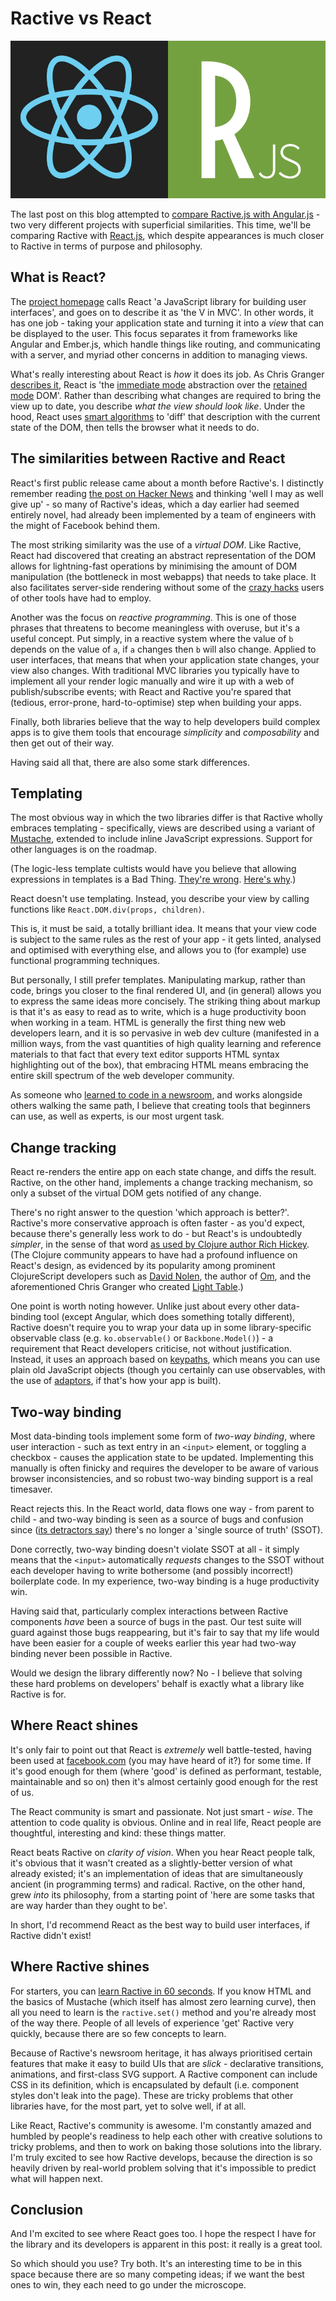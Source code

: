 # Ractive vs React

![react-v-ractive](../img/react-v-ractive.png)

The last post on this blog attempted to [compare Ractive.js with Angular.js](ractive-vs-angular.md) - two very different projects with superficial similarities. This time, we'll be comparing Ractive with [React.js](http://facebook.github.io/react), which despite appearances is much closer to Ractive in terms of purpose and philosophy.

<!-- break -->


## What is React?

The [project homepage](http://facebook.github.io/react) calls React 'a JavaScript library for building user interfaces', and goes on to describe it as 'the V in MVC'. In other words, it has one job - taking your application state and turning it into a *view* that can be displayed to the user. This focus separates it from frameworks like Angular and Ember.js, which handle things like routing, and communicating with a server, and myriad other concerns in addition to managing views.

What's really interesting about React is *how* it does its job. As Chris Granger [describes it](https://twitter.com/ibdknox/status/413363120862535680), React is 'the [immediate mode](http://en.wikipedia.org/wiki/Immediate_mode) abstraction over the [retained mode](http://en.wikipedia.org/wiki/Retained_mode) DOM'. Rather than describing what changes are required to bring the view up to date, you describe *what the view should look like*. Under the hood, React uses [smart algorithms](http://calendar.perfplanet.com/2013/diff/) to 'diff' that description with the current state of the DOM, then tells the browser what it needs to do.


## The similarities between Ractive and React

React's first public release came about a month before Ractive's. I distinctly remember reading [the post on Hacker News](https://news.ycombinator.com/item?id=5789055) and thinking 'well I may as well give up' - so many of Ractive's ideas, which a day earlier had seemed entirely novel, had already been implemented by a team of engineers with the might of Facebook behind them.

The most striking similarity was the use of a *virtual DOM*. Like Ractive, React had discovered that creating an abstract representation of the DOM allows for lightning-fast operations by minimising the amount of DOM manipulation (the bottleneck in most webapps) that needs to take place. It also facilitates server-side rendering without some of the [crazy hacks](http://www.yearofmoo.com/2012/11/angularjs-and-seo.html) users of other tools have had to employ.

Another was the focus on *reactive programming*. This is one of those phrases that threatens to become meaningless with overuse, but it's a useful concept. Put simply, in a reactive system where the value of `b` depends on the value of `a`, if `a` changes then `b` will also change. Applied to user interfaces, that means that when your application state changes, your view also changes. With traditional MVC libraries you typically have to implement all your render logic manually and wire it up with a web of publish/subscribe events; with React and Ractive you're spared that (tedious, error-prone, hard-to-optimise) step when building your apps.

Finally, both libraries believe that the way to help developers build complex apps is to give them tools that encourage *simplicity* and *composability* and then get out of their way.

Having said all that, there are also some stark differences.


## Templating

The most obvious way in which the two libraries differ is that Ractive wholly embraces templating - specifically, views are described using a variant of [Mustache](http://mustache.github.io/), extended to include inline JavaScript expressions. Support for other languages is on the roadmap.

(The logic-less template cultists would have you believe that allowing expressions in templates is a Bad Thing. [They're wrong](http://www.boronine.com/2012/09/07/Cult-Of-Logic-less-Templates/). [Here's why](ractive-js-expressions-and-the-new-wave-of-reactive-programming.md).)

React doesn't use templating. Instead, you describe your view by calling functions like `React.DOM.div(props, children)`.

This is, it must be said, a totally brilliant idea. It means that your view code is subject to the same rules as the rest of your app - it gets linted, analysed and optimised with everything else, and allows you to (for example) use functional programming techniques.

But personally, I still prefer templates. Manipulating markup, rather than code, brings you closer to the final rendered UI, and (in general) allows you to express the same ideas more concisely. The striking thing about markup is that it's as easy to read as to write, which is a huge productivity boon when working in a team. HTML is generally the first thing new web developers learn, and it is so pervasive in web dev culture (manifested in a million ways, from the vast quantities of high quality learning and reference materials to that fact that every text editor supports HTML syntax highlighting out of the box), that embracing HTML means embracing the entire skill spectrum of the web developer community.

As someone who [learned to code in a newsroom](the-origins-of-ractive.md), and works alongside others walking the same path, I believe that creating tools that beginners can use, as well as experts, is our most urgent task.


## Change tracking

React re-renders the entire app on each state change, and diffs the result. Ractive, on the other hand, implements a change tracking mechanism, so only a subset of the virtual DOM gets notified of any change.

There's no right answer to the question 'which approach is better?'. Ractive's more conservative approach is often faster - as you'd expect, because there's generally less work to do - but React's is undoubtedly *simpler*, in the sense of that word [as used by Clojure author Rich Hickey](http://www.infoq.com/presentations/Simple-Made-Easy). (The Clojure community appears to have had a profound influence on React's design, as evidenced by its popularity among prominent ClojureScript developers such as [David Nolen](https://twitter.com/swannodette), the author of [Om](https://github.com/swannodette/om), and the aforementioned Chris Granger who created [Light Table](http://www.lighttable.com/).)

One point is worth noting however. Unlike just about every other data-binding tool (except Angular, which does something totally different), Ractive doesn't require you to wrap your data up in some library-specific observable class (e.g. `ko.observable()` or `Backbone.Model()`) - a requirement that React developers criticise, not without justification. Instead, it uses an approach based on [keypaths](../concepts/templates/keypaths.md), which means you can use plain old JavaScript objects (though you certainly can use observables, with the use of [adaptors](../extend.md#adaptors), if that's how your app is built).


## Two-way binding

Most data-binding tools implement some form of *two-way binding*, where user interaction - such as text entry in an `<input>` element, or toggling a checkbox - causes the application state to be updated. Implementing this manually is often finicky and requires the developer to be aware of various browser inconsistencies, and so robust two-way binding support is a real timesaver.

React rejects this. In the React world, data flows one way - from parent to child - and two-way binding is seen as a source of bugs and confusion since ([its detractors say](https://twitter.com/asolove/status/459391361310269441)) there's no longer a 'single source of truth' (SSOT).

Done correctly, two-way binding doesn't violate SSOT at all - it simply means that the `<input>` automatically *requests* changes to the SSOT without each developer having to write bothersome (and possibly incorrect!) boilerplate code. In my experience, two-way binding is a huge productivity win.

Having said that, particularly complex interactions between Ractive components *have* been a source of bugs in the past. Our test suite will guard against those bugs reappearing, but it's fair to say that my life would have been easier for a couple of weeks earlier this year had two-way binding never been possible in Ractive.

Would we design the library differently now? No - I believe that solving these hard problems on developers' behalf is exactly what a library like Ractive is for.


## Where React shines

It's only fair to point out that React is *extremely* well battle-tested, having been used at [facebook.com](http://facebook.com) (you may have heard of it?) for some time. If it's good enough for them (where 'good' is defined as performant, testable, maintainable and so on) then it's almost certainly good enough for the rest of us.

The React community is smart and passionate. Not just smart - *wise*. The attention to code quality is obvious. Online and in real life, React people are thoughtful, interesting and kind: these things matter.

React beats Ractive on *clarity of vision*. When you hear React people talk, it's obvious that it wasn't created as a slightly-better version of what already existed; it's an implementation of ideas that are simultaneously ancient (in programming terms) and radical. Ractive, on the other hand, grew *into* its philosophy, from a starting point of 'here are some tasks that are way harder than they ought to be'.

In short, I'd recommend React as the best way to build user interfaces, if Ractive didn't exist!


## Where Ractive shines

For starters, you can [learn Ractive in 60 seconds](/get-started/60-second-setup). If you know HTML and the basics of Mustache (which itself has almost zero learning curve), then all you need to learn is the `ractive.set()` method and you're already most of the way there. People of all levels of experience 'get' Ractive very quickly, because there are so few concepts to learn.

Because of Ractive's newsroom heritage, it has always prioritised certain features that make it easy to build UIs that are *slick* - declarative transitions, animations, and first-class SVG support. A Ractive component can include CSS in its definition, which is encapsulated by default (i.e. component styles don't leak into the page). These are tricky problems that other libraries have, for the most part, yet to solve well, if at all.

Like React, Ractive's community is awesome. I'm constantly amazed and humbled by people's readiness to help each other with creative solutions to tricky problems, and then to work on baking those solutions into the library. I'm truly excited to see how Ractive develops, because the direction is so heavily driven by real-world problem solving that it's impossible to predict what will happen next.


## Conclusion

And I'm excited to see where React goes too. I hope the respect I have for the library and its developers is apparent in this post: it really is a great tool.

So which should you use? Try both. It's an interesting time to be in this space because there are so many competing ideas; if we want the best ones to win, they each need to go under the microscope.
